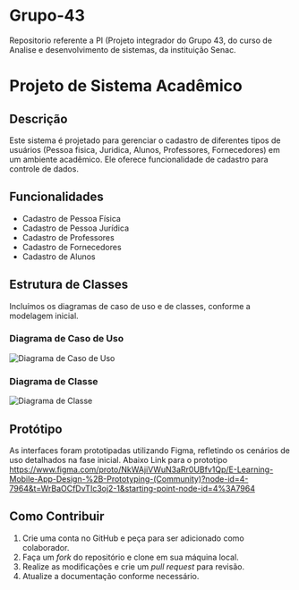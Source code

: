 # Grupo-43
Repositorio referente a PI (Projeto integrador do Grupo 43, do curso de Analise e desenvolvimento de sistemas, da instituição Senac.

# Projeto de Sistema Acadêmico

## Descrição
Este sistema é projetado para gerenciar o cadastro de diferentes tipos de usuários (Pessoa fisica, Juridica, Alunos, Professores, Fornecedores) em um ambiente acadêmico. Ele oferece funcionalidade de cadastro para controle de dados.

## Funcionalidades
- Cadastro de Pessoa Física ​
- Cadastro de Pessoa Jurídica ​
- Cadastro de Professores ​
- Cadastro de Fornecedores ​
- Cadastro de Alunos

## Estrutura de Classes
Incluímos os diagramas de caso de uso e de classes, conforme a modelagem inicial.

### Diagrama de Caso de Uso
![Diagrama de Caso de Uso](link_para_imagem)

### Diagrama de Classe
![Diagrama de Classe](link_para_imagem)

## Protótipo
As interfaces foram prototipadas utilizando Figma, refletindo os cenários de uso detalhados na fase inicial.
Abaixo Link para o prototipo
https://www.figma.com/proto/NkWAjiVWuN3aRr0UBfv1Qp/E-Learning-Mobile-App-Design-%2B-Prototyping-(Community)?node-id=4-7964&t=WrBaOCfDvTIc3oj2-1&starting-point-node-id=4%3A7964

## Como Contribuir
1. Crie uma conta no GitHub e peça para ser adicionado como colaborador.
2. Faça um *fork* do repositório e clone em sua máquina local.
3. Realize as modificações e crie um *pull request* para revisão.
4. Atualize a documentação conforme necessário.
